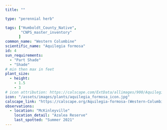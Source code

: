 ```yaml
---
title: ""

type: "perennial herb"

tags: ["Humboldt_County_Native",
       "CNPS_master_inventory"
      ]
common_name: "Western Columbine"
scientific_name: "Aquilegia formosa"
id: 4
sun_requirements:
  - "Part Shade"
  - "Shade"
# min then max in feet
plant_size:
  - height: 
    - 1.5
    - 3
# icon attribution: https://calscape.com/ExtData/allimages/900/Aquilegia_formosa_900_65.jpg
icon: "/assets/images/plants/aquilegia_formosa_icon.jpg"
calscape_link: "https://calscape.org/Aquilegia-formosa-(Western-Columbine)"
observations: 
  - location: "McKinleyville"
    location_detail: "Azalea Reserve"
    last_spotted: "Summer 2021"
---
```


